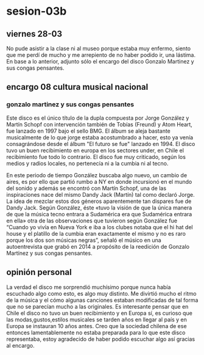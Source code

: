 # sesion-03b


## viernes 28-03
No pude asistir a la clase ni al museo porque estaba muy enfermo, siento que me perdí de mucho y me arrepiento de no haber podido ir, una lástima. En base a lo anterior, adjunto sólo el encargo del disco Gonzalo Martinez y sus congas pensantes.

## encargo 08 cultura musical nacional
### gonzalo martinez y sus congas pensantes
Este disco es el único título de la dupla compuesta por Jorge González y Martín Schopf con intervención también de Tobías (Freund) y Atom Heart, fue lanzado en 1997 bajo el sello BMG.  El álbum se aleja bastante musicalmente de lo que jorge estaba acostumbrado a hacer, esto ya venía consagrándose desde el álbum "El futuro se fue" lanzado en 1994. El disco tuvo un buen recibimiento en europa en los sectores under, en Chile el recibimiento fue todo lo contrario. El disco fue muy criticado, según los medios y radios locales, no pertenecía ni a la cumbia ni al tecno.

En este periodo de tiempo González buscaba algo nuevo, un cambio de aires, es por ello que partió rumbo a NY en donde incursionó en el mundo del sonido y además se encontró con Martín Schopf, una de las inspiraciones nace del mismo Dandy Jack (Martín) tal como declaró Jorge. La idea de mezclar estos dos géneros aparentemente tan dispares fue de Dandy Jack. Según González, éste «tuvo la visión de que la única manera de que la música tecno entrara a Sudamérica era que Sudamérica entrara en ella» otra de las observaciones que tuvieron según González fue  “Cuando yo vivía en Nueva York e iba a los clubes notaba que el hi hat del house y el platillo de la cumbia eran exactamente el mismo y no es raro porque los dos son músicas negras”, señaló el músico en una autoentrevista que grabó en 2014 a propósito de la reedición de Gonzalo Martínez y sus congas pensantes.

## opinión personal

La verdad el disco me sorprendió muchísimo porque nunca había escuchado algo como esto, es algo muy distinto. Me divirtió mucho el ritmo de la música y el cómo algunas canciones estaban modificadas de tal forma que no se parecían mucho a las originales. Es interesante pensar que en Chile el disco no tuvo un buen recibimiento y en Europa sí, es curioso que las modas,gustos,estilos musicales se tarden años en llegar al país y en Europa se instauran 10 años antes. Creo que la sociedad chilena de ese entonces lamentablemente no estaba preparada para lo que este disco representaba, estoy agradecido de haber podido escuchar algo así gracias al encargo.

